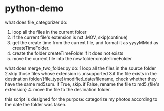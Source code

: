 # python-demo


what does file_categorizer do:
1. loop all the files in the current folder
2. if the current file's extension is not .MOV, skip(continue)
3. get the create time from the current file, and format it as yyyyMMdd as createTimeFolder.
4. create the folder createTimeFolder if it does not exists
5. move the current file into the new folder:createTimeFolder


what does merge_two_folder.py do:
1.loop all the files in the source folder
2.skip those files whose extension is unsupported
3.if the file exists in the destination folder/{file_type}/modified_date/filename, check whether they have the same md5sum.
if True, skip.
if False, rename the file to md5.{file's extension}
4. move the file to the destination folder.

this script is designed for the purpose: categorize my photos according to the date the folder was taken.
